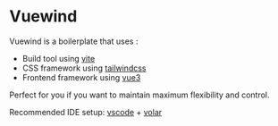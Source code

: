 # Vuewind

Vuewind is a boilerplate that uses :

- Build tool using [vite](https://vitejs.dev/guide/features.html)
- CSS framework using [tailwindcss](https://tailwindcss.com)
- Frontend framework using [vue3](https://v3.vuejs.org/)

Perfect for you if you want to maintain maximum flexibility and control.

Recommended IDE setup: [vscode](https://code.visualstudio.com/) + [volar](https://marketplace.visualstudio.com/items?itemName=johnsoncodehk.volar)
